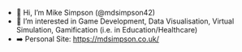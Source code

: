 - 👋 Hi, I’m Mike Simpson (@mdsimpson42)
- 👀 I’m interested in Game Development, Data Visualisation, Virtual Simulation, Gamification (i.e. in Education/Healthcare)
- :arrow_right: Personal Site: https://mdsimpson.co.uk/
